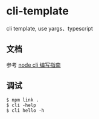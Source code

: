 # cli-template

cli template, use yargs、typescript

## 文档

参考 [node cli 编写指南](https://mucen.cn/blog/cli-template-guide)
## 调试

```shell
$ npm link .
$ cli -help
$ cli hello -h
```
